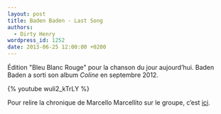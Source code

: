 ```yaml
---
layout: post
title: Baden Baden - Last Song
authors:
  - Dirty Henry
wordpress_id: 1252
date: 2013-06-25 12:00:00 +0200
---
```


Édition "Bleu Blanc Rouge" pour la chanson du jour aujourd’hui. Baden Baden a
sorti son album _Coline_ en septembre 2012.

{% youtube wuli2_kTrLY %}

Pour relire la chronique de Marcello Marcellito sur le groupe, c’est
[ici][i752].

[i752]: https://www.deadrooster.org/zone-d-ecoute-prioritaire-1/
